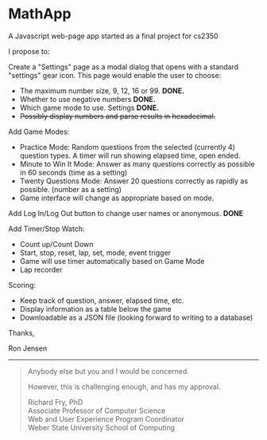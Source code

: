 # MathApp
A Javascript web-page app started as a final project for cs2350

I propose to:

Create a "Settings" page as a modal dialog that opens with a standard "settings" gear icon. This page would enable the user to choose:

*   The maximum number size, 9, 12, 16 or 99. **DONE.**
*   Whether to use negative numbers **DONE.**
*   Which game mode to use. Settings **DONE.**
*   ~~Possibly display numbers and parse results in hexadecimal.~~

Add Game Modes:

*   Practice Mode: Random questions from the selected (currently 4) question types. A timer will run showing elapsed time, open ended.
*   Minute to Win It Mode: Answer as many questions correctly as possible in 60 seconds (time as a setting)
*   Twenty Questions Mode: Answer 20 questions correctly as rapidly as possible. (number as a setting)
*   Game interface will change as appropriate based on mode.

Add Log In/Log Out button to change user names or anonymous. **DONE**

Add Timer/Stop Watch:

*   Count up/Count Down
*   Start, stop, reset, lap, set, mode, event trigger
*   Game will use timer automatically based on Game Mode
*   Lap recorder

Scoring:

*   Keep track of question, answer, elapsed time, etc.
*   Display information as a table below the game
*   Downloadable as a JSON file (looking forward to writing to a database)

Thanks,

Ron Jensen

----

> Anybody else but you and I would be concerned.
> 
> However, this is challenging enough, and has my approval.
> 
> Richard Fry, PhD  
> Associate Professor of Computer Science  
> Web and User Experience Program Coordinator  
> Weber State University School of Computing  
